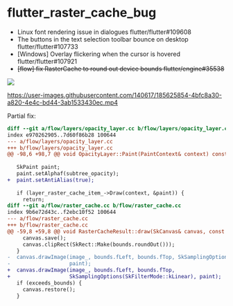 # flutter_raster_cache_bug

- Linux font rendering issue in dialogues flutter/flutter#109608
- The buttons in the text selection toolbar bounce on desktop flutter/flutter#107733
- [Windows] Overlay flickering when the cursor is hovered flutter/flutter#107921
- ~~[flow] fix RasterCache to round out device bounds flutter/engine#35538~~

![](https://user-images.githubusercontent.com/140617/188180337-d07a4951-6d8c-47d3-9eca-3d5bc8e516c5.png)

https://user-images.githubusercontent.com/140617/185625854-4bfc8a30-a820-4e4c-bd44-3ab1533430ec.mp4

Partial fix:
```diff
diff --git a/flow/layers/opacity_layer.cc b/flow/layers/opacity_layer.cc
index e970262905..7d60f86b28 100644
--- a/flow/layers/opacity_layer.cc
+++ b/flow/layers/opacity_layer.cc
@@ -98,6 +98,7 @@ void OpacityLayer::Paint(PaintContext& context) const {
 
   SkPaint paint;
   paint.setAlphaf(subtree_opacity);
+  paint.setAntiAlias(true);
 
   if (layer_raster_cache_item_->Draw(context, &paint)) {
     return;
diff --git a/flow/raster_cache.cc b/flow/raster_cache.cc
index 9b6e72d43c..f2ebc10f52 100644
--- a/flow/raster_cache.cc
+++ b/flow/raster_cache.cc
@@ -59,8 +59,8 @@ void RasterCacheResult::draw(SkCanvas& canvas, const SkPaint* paint) const {
     canvas.save();
     canvas.clipRect(SkRect::Make(bounds.roundOut()));
   }
-  canvas.drawImage(image_, bounds.fLeft, bounds.fTop, SkSamplingOptions(),
-                   paint);
+  canvas.drawImage(image_, bounds.fLeft, bounds.fTop,
+                   SkSamplingOptions(SkFilterMode::kLinear), paint);
   if (exceeds_bounds) {
     canvas.restore();
   }
```
